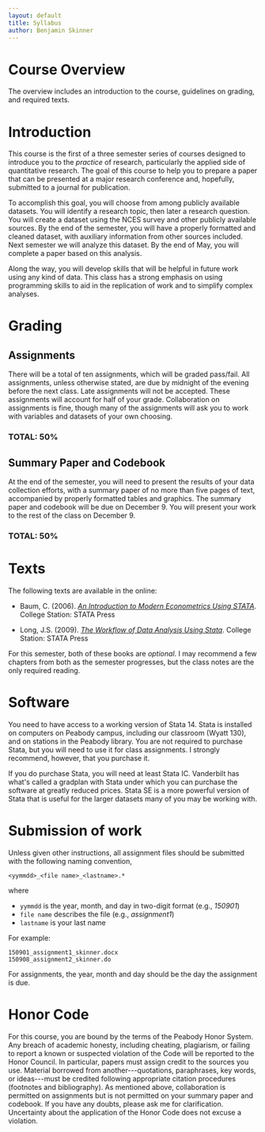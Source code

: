 ```yaml
---
layout: default
title: Syllabus
author: Benjamin Skinner
---
```


# Course Overview

The overview includes an introduction to the course, guidelines on
grading, and required texts.

# Introduction

This course is the first of a three semester series of courses
designed to introduce you to the *practice* of research,
particularly the applied side of quantitative research. The goal of
this course to help you to prepare a paper that can be presented at
a major research conference and, hopefully, submitted to a journal
for publication.

To accomplish this goal, you will choose from among publicly
available datasets. You will identify a research topic, then later a
research question. You will create a dataset using the NCES survey
and other publicly available sources. By the end of the semester,
you will have a properly formatted and cleaned dataset, with
auxiliary information from other sources included. Next semester we
will analyze this dataset. By the end of May, you will complete a
paper based on this analysis.

Along the way, you will develop skills that will be helpful in
future work using any kind of data. This class has a strong emphasis
on using programming skills to aid in the replication of work and to
simplify complex analyses.

# Grading

## Assignments

There will be a total of ten assignments, which will be graded
pass/fail. All assignments, unless otherwise stated, are due by midnight of the evening before the next class. 
Late assignments will not be accepted. These assignments will account for half of your grade. 
Collaboration on assignments is fine, though many of the assignments will ask you to work with
variables and datasets of your own choosing.

### TOTAL: 50%

## Summary Paper and Codebook

At the end of the semester, you will need to present the results of
your data collection efforts, with a summary paper of no more than
five pages of text, accompanied by properly formatted tables and
graphics. The summary paper and codebook will be due on December
9. You will present your work to the rest of the class on December
9.

### TOTAL: 50%

# Texts

The following texts are available in the online:

* Baum, C. (2006). [*An Introduction to Modern Econometrics Using
STATA*](http://www.amazon.com/Introduction-Modern-Econometrics-Using-Stata/dp/1597180130). College Station: STATA Press

* Long, J.S. (2009). [*The Workflow of Data Analysis Using Stata*](http://www.amazon.com/Workflow-Data-Analysis-Using-Stata/dp/1597180475).
College Station: STATA Press

For this semester, both of these books are *optional*. I may
recommend a few chapters from both as the semester progresses, but the
class notes are the only required reading.

# Software

You need to have access to a working version of Stata 14.
Stata is installed on computers on Peabody campus, including our
classroom (Wyatt 130), and on stations in the Peabody library. You
are not required to purchase Stata, but you will need to use it for
class assignments. I strongly recommend, however, that you purchase it.

If you do purchase Stata, you will need at least Stata IC. Vanderbilt
has what's called a gradplan with Stata under which you can purchase
the software at greatly reduced prices. Stata SE is a more powerful
version of Stata that is useful for the larger datasets many of you
may be working with.

# Submission of work

Unless given other instructions, all assignment files should be submitted with the following naming convention,

```
<yymmdd>_<file name>_<lastname>.*
```  

where   

* `yymmdd` is the year, month, and day in two-digit format (e.g., *150901*)
* `file name` describes the file (e.g., *assignment1*)
* `lastname` is your last name  

For example:  

```
150901_assignment1_skinner.docx
150908_assignment2_skinner.do
```  

For assignments, the year, month and day should be the day the assignment is due.

# Honor Code

For this course, you are bound by the terms of the Peabody Honor
System. Any breach of academic honesty, including cheating,
plagiarism, or failing to report a known or suspected violation of the
Code will be reported to the Honor Council. In particular, papers must
assign credit to the sources you use. Material borrowed from
another---quotations, paraphrases, key words, or ideas---must be
credited following appropriate citation procedures (footnotes and
bibliography). As mentioned above, collaboration is permitted
on assignments but is not permitted on your summary paper and
codebook. If you have any doubts, please ask me for
clarification. Uncertainty about the application of the Honor Code
does not excuse a violation.
